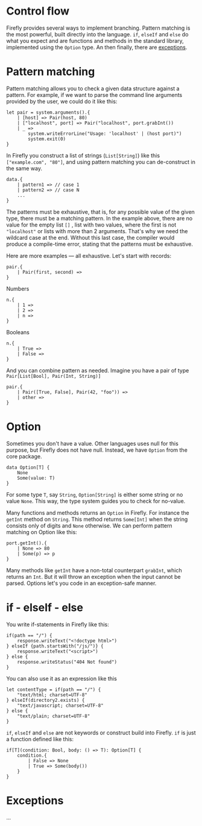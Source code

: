 # Control flow

Firefly provides several ways to implement branching. Pattern matching is the most powerful, built directly into the language. `if`, `elseIf` and `else` do what you expect and are functions and methods in the standard library, implemented using the `Option` type. An then finally, there are [exceptions](#Exceptions).

# Pattern matching

Pattern matching allows you to check a given data structure against a pattern. For example, if we want to parse the command line arguments provided by the user, we could do it like this:

```firefly
let pair = system.arguments().{
    | [host] => Pair(host, 80)
    | ["localhost", port] => Pair("localhost", port.grabInt())
    | _ => 
        system.writeErrorLine("Usage: 'localhost' | (host port)")
        system.exit(0)
}  
```

In Firefly you construct a list of strings (`List[String]`) like this `["example.com", "80"]`, and using pattern matching you can de-construct in the same way.

```firefly
data.{
    | pattern1 => // case 1
    | pattern2 => // case N
    ...
}
```

The patterns must be exhaustive, that is, for any possible value of the given type, there must be a matching pattern. In the example above, there are no value for the empty list `[]` , list with two values, where the first is not `"localhost"` or lists with more than 2 arguments. That's why we need the wildcard case at the end. Without this last case, the compiler would produce a compile-time error, stating that the patterns must be exhaustive.

Here are more examples — all exhaustive. Let's start with records:

```firefly
pair.{
    | Pair(first, second) => 
}
```

Numbers

```firefly
n.{
    | 1 => 
    | 2 => 
    | n => 
}
```

Booleans

```firefly
n.{
    | True => 
    | False => 
}
```

And you can combine pattern as needed. Imagine you have a pair of type `Pair[List[Bool], Pair(Int, String)]`


```firefly
pair.{
    | Pair([True, False], Pair(42, "foo")) => 
    | other => 
}
```


# Option

Sometimes you don't have a value. Other languages uses null for this purpose, but Firefly does not have null. Instead, we have `Option` from the core package.


```firefly
data Option[T] {
    None
    Some(value: T)
}
```

For some type `T`, say `String`, `Option[String]` is either some string or no value `None`. This way, the type system guides you to check for no-value.

Many functions and methods returns an `Option` in Firefly. For instance the `getInt` method on `String`. This method returns `Some[Int]` when the string consists only of digits and `None` otherwise. We can perform pattern matching on Option like this:

```firefly
port.getInt().{
    | None => 80
    | Some(p) => p
}
```

Many methods like `getInt` have a non-total counterpart `grabInt`, which returns an `Int`. But it will throw an exception when the input cannot be parsed. Options let's you code in an exception-safe manner.


# if - elseIf - else

You write if-statements in Firefly like this:

```firefly
if(path == "/") {
    response.writeText("<!doctype html>")
} elseIf {path.startsWith("/js/")} {
    response.writeText("<script>")
} else {
    response.writeStatus("404 Not found")
}
```

You can also use it as an expression like this


```firefly
let contentType = if(path == "/") {
    "text/html; charset=UTF-8"
} elseIf(directory2.exists) {
    "text/javascript; charset=UTF-8"
} else {
    "text/plain; charset=UTF-8"
}
```

`if`, `elseIf` and `else` are not keywords or construct build into Firefly. `if` is just a function defined like this: 


```firefly
if[T](condition: Bool, body: () => T): Option[T] {
    condition.{
        | False => None
        | True => Some(body())
    }
}
```

# Exceptions

...
